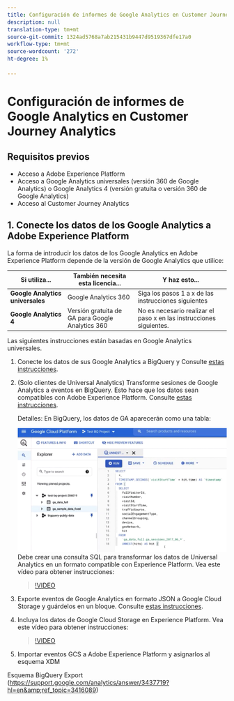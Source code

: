 ```yaml
---
title: Configuración de informes de Google Analytics en Customer Journey Analytics
description: null
translation-type: tm+mt
source-git-commit: 1324ad5768a7ab215431b9447d9519367dfe17a0
workflow-type: tm+mt
source-wordcount: '272'
ht-degree: 1%

---
```



# Configuración de informes de Google Analytics en Customer Journey Analytics



## Requisitos previos

* Acceso a Adobe Experience Platform
* Acceso a Google Analytics universales (versión 360 de Google Analytics) o Google Analytics 4 (versión gratuita o versión 360 de Google Analytics)
* Acceso al Customer Journey Analytics

## 1. Conecte los datos de los Google Analytics a Adobe Experience Platform

La forma de introducir los datos de los Google Analytics en Adobe Experience Platform depende de la versión de Google Analytics que utilice:

| Si utiliza... | También necesita esta licencia... | Y haz esto... |
| --- | --- | --- |
| **Google Analytics universales** | Google Analytics 360 | Siga los pasos 1 a x de las instrucciones siguientes |
| **Google Analytics 4** | Versión gratuita de GA para Google Analytics 360 | No es necesario realizar el paso x en las instrucciones siguientes. |

Las siguientes instrucciones están basadas en Google Analytics universales.

1. Conecte los datos de sus Google Analytics a BigQuery y
Consulte [estas instrucciones](https://support.google.com/analytics/answer/3416092?hl=en).

1. (Solo clientes de Universal Analytics) Transforme sesiones de Google Analytics a eventos en BigQuery.
Esto hace que los datos sean compatibles con Adobe Experience Platform. Consulte [estas instrucciones](https://support.google.com/analytics/answer/3437618?hl=en).

   Detalles: En BigQuery, los datos de GA aparecerán como una tabla:

   ![](assets/ga-bigquery.png)
Debe crear una consulta SQL para transformar los datos de Universal Analytics en un formato compatible con Experience Platform. Vea este vídeo para obtener instrucciones:

   >[!VIDEO](https://video.tv.adobe.com/v/332634)

1. Exporte eventos de Google Analytics en formato JSON a Google Cloud Storage y guárdelos en un bloque.
Consulte [estas instrucciones](https://support.google.com/analytics/answer/3437719?hl=en&amp;ref_topic=3416089).

1. Incluya los datos de Google Cloud Storage en Experience Platform.
Vea este vídeo para obtener instrucciones:

   >[!VIDEO](https://video.tv.adobe.com/v/332641)

1. Importar eventos GCS a Adobe Experience Platform y asignarlos al esquema XDM

Esquema BigQuery Export (https://support.google.com/analytics/answer/3437719?hl=en&amp;ref_topic=3416089)

